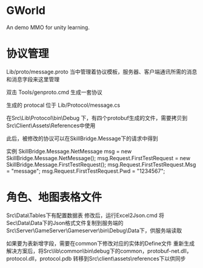 # GWorld
An demo MMO for unity learning.


# 协议管理
Lib/proto/message.proto
当中管理着协议模板，服务器、客户端通讯所需的消息和消息字段来这里管理

双击 Tools/genproto.cmd 生成一套协议

生成的 protocal 位于 Lib/Protocol/message.cs

在Src\Lib\Protocol\bin\Debug 下，有四个protobuf生成的文件，需要拷贝到Src\Client\Assets\References中使用

此后，被修改的协议可以在SkillBridge.Message下的请求中得到

实例
SkillBridge.Message.NetMessage msg = new SkillBridge.Message.NetMessage();
msg.Request.FirstTestRequest = new SkillBridge.Message.FirstTestRequest();
msg.Request.FirstTestRequest.Msg = "message";
msg.Request.FirstTestRequest.Pwd = "1234567";



# 角色、地图表格文件
Src\Data\Tables下有配置数据表
修改后，运行Excel2Json.cmd
将Sec\Data\Data下的Json格式文件复制到服务端的Src\Server\GameServer\Gameserver\bin\Debug\Data下，供服务端读取

如果要为表新增字段，需要在common下修改对应的实体的Define文件
重新生成解决方案后，将Src\lib\common\bin\debug下的common，protobuf-net.dll，protocol.dll，protocol.pdb
转移到Src\client\assets\references下以供同步
